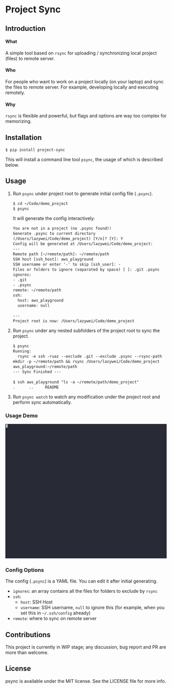 Project Sync
=======================

## Introduction

#### What

A simple tool based on `rsync` for uploading / synchronizing local project
(files) to remote server.

#### Who
For people who want to work on a project locally (on your laptop) and sync the files
to remote server. For example, developing locally and executing remotely.

#### Why
`rsync` is flexible and powerful, but flags and options are way too complex for
memorizing.

## Installation

```
$ pip install project-sync
```

This will install a command line tool `psync`, the usage of which is described below.

## Usage


1. Run `psync` under project root to generate initial config file (`.psync`).
    ```
    $ cd ~/Code/demo_project
    $ psync
    ```
    It will generate the config interactively:

    ```
    You are not in a project (no .psync found)!
    Generate .psync to current directory (/Users/lazywei/Code/demo_project) [Y/n]? [Y]: Y
    Config will be generated at /Users/lazywei/Code/demo_project:
    ---
    Remote path [~/remote/path]: ~/remote/path
    SSH host [ssh_host]: aws_playground
    SSH username or enter '-' to skip [ssh_user]: -
    Files or folders to ignore (separated by space) [ ]: .git .psync
    ignores:
    - .git
    - .psync
    remote: ~/remote/path
    ssh:
      host: aws_playground
      username: null
    
    ---
    Project root is now: /Users/lazywei/Code/demo_project
    ```

2. Run `psync` under any nested subfolders of the project root to sync the project.
    ```
    $ psync
    Running:
      rsync -e ssh -ruaz --exclude .git --exclude .psync --rsync-path mkdir -p ~/remote/path && rsync /Users/lazywei/Code/demo_project aws_playground:~/remote/path
    --- Sync Finished ---
    
    $ ssh aws_playground "ls -a ~/remote/path/demo_project"
    .      ..     README
    ```

3. Run `psync watch` to watch any modification under the project root and perform sync automatically.

### Usage Demo

![Usage Demo](demo-usage.gif)

### Config Options

The config (`.psync`) is a YAML file. You can edit it after initial generating.

- `ignores`: an array contains all the files for folders to exclude by `rsync`
- `ssh`:
  - `host`: SSH Host
  - `username`: SSH username, `null` to ignore this (for example, when you set this in `~/.ssh/config` already)
- `remote`: where to sync on remote server

## Contributions

This project is currently in WIP stage; any discussion, bug report and PR are more than welcome.

## License

psync is available under the MIT license. See the LICENSE file for more info.
